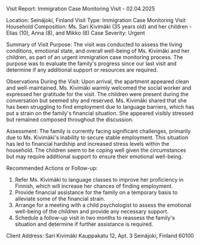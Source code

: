  Visit Report: Immigration Case Monitoring Visit - 02.04.2025

Location: Seinäjoki, Finland
Visit Type: Immigration Case Monitoring Visit
Household Composition: Ms. Sari Kivimäki (35 years old) and her children - Elias (10), Anna (8), and Mikko (6)
Case Severity: Urgent

Summary of Visit Purpose:
The visit was conducted to assess the living conditions, emotional state, and overall well-being of Ms. Kivimäki and her children, as part of an urgent immigration case monitoring process. The purpose was to evaluate the family's progress since our last visit and determine if any additional support or resources are required.

Observations During the Visit:
Upon arrival, the apartment appeared clean and well-maintained. Ms. Kivimäki warmly welcomed the social worker and expressed her gratitude for the visit. The children were present during the conversation but seemed shy and reserved. Ms. Kivimäki shared that she has been struggling to find employment due to language barriers, which has put a strain on the family's financial situation. She appeared visibly stressed but remained composed throughout the discussion.

Assessment:
The family is currently facing significant challenges, primarily due to Ms. Kivimäki's inability to secure stable employment. This situation has led to financial hardship and increased stress levels within the household. The children seem to be coping well given the circumstances but may require additional support to ensure their emotional well-being.

Recommended Actions or Follow-up:
1. Refer Ms. Kivimäki to language classes to improve her proficiency in Finnish, which will increase her chances of finding employment.
2. Provide financial assistance for the family on a temporary basis to alleviate some of the financial strain.
3. Arrange for a meeting with a child psychologist to assess the emotional well-being of the children and provide any necessary support.
4. Schedule a follow-up visit in two months to reassess the family's situation and determine if further assistance is required.

Client Address:
Sari Kivimäki
Kauppakatu 12, Apt. 3
Seinäjoki, Finland
60100